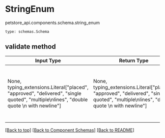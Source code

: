 # StringEnum
petstore_api.components.schema.string_enum
```
type: schemas.Schema
```

## validate method
Input Type | Return Type | Notes
------------ | ------------- | -------------
None, typing_extensions.Literal["placed", "approved", "delivered", "single quoted", "multiple\nlines", "double quote \n with newline"] | None, typing_extensions.Literal["placed", "approved", "delivered", "single quoted", "multiple\nlines", "double quote \n with newline"] | must be one of ["placed", "approved", "delivered", "single quoted", "multiple\nlines", "double quote \n with newline", None]

[[Back to top]](#top) [[Back to Component Schemas]](../../../README.md#Component-Schemas) [[Back to README]](../../../README.md)

